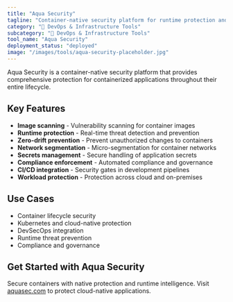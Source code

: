 ```yaml
---
title: "Aqua Security"
tagline: "Container-native security platform for runtime protection and compliance"
category: "🔧 DevOps & Infrastructure Tools"
subcategory: "🔧 DevOps & Infrastructure Tools"
tool_name: "Aqua Security"
deployment_status: "deployed"
image: "/images/tools/aqua-security-placeholder.jpg"
---
```

Aqua Security is a container-native security platform that provides comprehensive protection for containerized applications throughout their entire lifecycle.

## Key Features

- **Image scanning** - Vulnerability scanning for container images
- **Runtime protection** - Real-time threat detection and prevention
- **Zero-drift prevention** - Prevent unauthorized changes to containers
- **Network segmentation** - Micro-segmentation for container networks
- **Secrets management** - Secure handling of application secrets
- **Compliance enforcement** - Automated compliance and governance
- **CI/CD integration** - Security gates in development pipelines
- **Workload protection** - Protection across cloud and on-premises

## Use Cases

- Container lifecycle security
- Kubernetes and cloud-native protection
- DevSecOps integration
- Runtime threat prevention
- Compliance and governance

## Get Started with Aqua Security

Secure containers with native protection and runtime intelligence. Visit [aquasec.com](https://aquasec.com) to protect cloud-native applications.